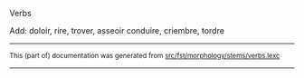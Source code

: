 Verbs

Add: doloir, rire, trover, asseoir
conduire, criembre, tordre

* * *

<small>This (part of) documentation was generated from [src/fst/morphology/stems/verbs.lexc](https://github.com/giellalt/lang-fro/blob/main/src/fst/morphology/stems/verbs.lexc)</small>

---

